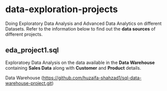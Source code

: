 # data-exploration-projects
Doing Exploratory Data Analysis and Advanced Data Analytics on different Datasets.
Refer to the information below to find out the **data sources** of different projects.

## eda_project1.sql
Exploratoey Data Analysis on the data available in the **Data Warehouse** containing **Sales Data** along with **Customer** and **Product** details. 

Data Warehouse (https://github.com/huzaifa-shahzad1/sql-data-warehouse-project.git)
